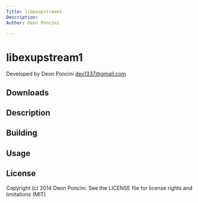 ```yaml
---
Title: libexupstream1
Description:
Author: Deon Poncini

---
```

libexupstream1
===============

Developed by Deon Poncini <dex1337@gmail.com>

Downloads
---------

Description
-----------

Building
--------

Usage
-----

License
-------
Copyright (c) 2014 Deon Poncini. 
See the LICENSE file for license rights and limitations (MIT)
